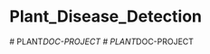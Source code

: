 # Plant_Disease_Detection

#   P L A N T _ D O C - P R O J E C T  
 #   P L A N T _ D O C - P R O J E C T  
 